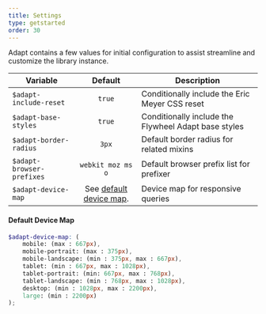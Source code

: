 ```yaml
---
title: Settings
type: getstarted
order: 30
---
```


Adapt contains a few values for initial configuration to assist streamline and customize the library instance.

| Variable | Default | Description |
| -------- |:-------:| ----------- |
| `$adapt-include-reset` | `true` | Conditionally include the Eric Meyer CSS reset |
| `$adapt-base-styles`   | `true` | Conditionally include the Flywheel Adapt base styles |
| `$adapt-border-radius` | `3px`  | Default border radius for related mixins |
| `$adapt-browser-prefixes` | `webkit moz ms o` | Default browser prefix list for prefixer |
| `$adapt-device-map`       | See [default device map](#default-device-map). | Device map for responsive queries |


#### Default Device Map
```scss
$adapt-device-map: (
    mobile: (max : 667px),
    mobile-portrait: (max : 375px),
    mobile-landscape: (min : 375px, max : 667px),
    tablet: (min : 667px, max : 1028px),
    tablet-portrait: (min: 667px, max : 768px),
    tablet-landscape: (min : 768px, max : 1028px),
    desktop: (min : 1028px, max : 2200px),
    large: (min : 2200px)
);
```